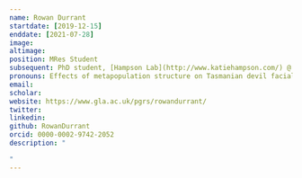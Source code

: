 ```yaml
---
name: Rowan Durrant
startdate: [2019-12-15]
enddate: [2021-07-28]
image: 
altimage: 
position: MRes Student
subsequent: PhD student, [Hampson Lab](http://www.katiehampson.com/) @ University of Glasgow
pronouns: Effects of metapopulation structure on Tasmanian devil facial tumour disease spread
email: 
scholar:
website: https://www.gla.ac.uk/pgrs/rowandurrant/
twitter: 
linkedin: 
github: RowanDurrant
orcid: 0000-0002-9742-2052
description: "

"
---
```

